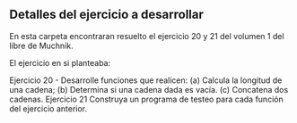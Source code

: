 ## Detalles del ejercicio a desarrollar
En esta carpeta encontraran resuelto el ejercicio 20 y 21 del volumen 1 del libre de Muchnik.

El ejercicio en si planteaba:

Ejercicio 20  - Desarrolle funciones que realicen:
    (a) Calcula la longitud de una cadena;
    (b) Determina si una cadena dada es vacía.
    (c) Concatena dos cadenas.
Ejercicio 21 
    Construya un programa de testeo para cada función del ejercicio anterior.